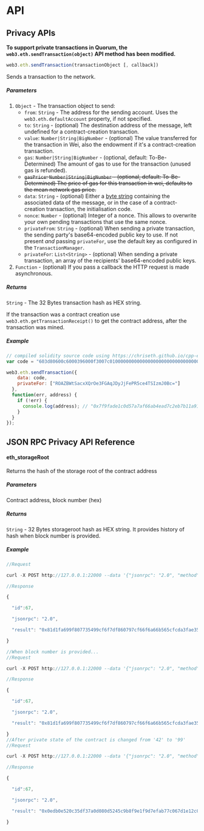 
# API

## Privacy APIs

__To support private transactions in Quorum, the `web3.eth.sendTransaction(object)` API method has been modified.__

```js
web3.eth.sendTransaction(transactionObject [, callback])
```

Sends a transaction to the network.

##### Parameters

1. `Object` - The transaction object to send:
    - `from`: `String` - The address for the sending account. Uses the `web3.eth.defaultAccount` property, if not specified.
    - `to`: `String` - (optional) The destination address of the message, left undefined for a contract-creation transaction.
    - `value`: `Number|String|BigNumber` - (optional) The value transferred for the transaction in Wei, also the endowment if it's a contract-creation transaction.
    - `gas`: `Number|String|BigNumber` - (optional, default: To-Be-Determined) The amount of gas to use for the transaction (unused gas is refunded).
    - <strike>`gasPrice`: `Number|String|BigNumber` - (optional, default: To-Be-Determined) The price of gas for this transaction in wei, defaults to the mean network gas price.</strike>
    - `data`: `String` - (optional) Either a [byte string](https://github.com/ethereum/wiki/wiki/Solidity,-Docs-and-ABI) containing the associated data of the message, or in the case of a contract-creation transaction, the initialisation code.
    - `nonce`: `Number`  - (optional) Integer of a nonce. This allows to overwrite your own pending transactions that use the same nonce.
    - `privateFrom`: `String`  - (optional) When sending a private transaction, the sending party's base64-encoded public key to use. If not present *and* passing `privateFor`, use the default key as configured in the `TransactionManager`.
    - `privateFor`: `List<String>`  - (optional) When sending a private transaction, an array of the recipients' base64-encoded public keys.
2. `Function` - (optional) If you pass a callback the HTTP request is made asynchronous.

##### Returns

`String` - The 32 Bytes transaction hash as HEX string.

If the transaction was a contract creation use `web3.eth.getTransactionReceipt()` to get the contract address, after the transaction was mined.

##### Example

```js
// compiled solidity source code using https://chriseth.github.io/cpp-ethereum/
var code = "603d80600c6000396000f3007c01000000000000000000000000000000000000000000000000000000006000350463c6888fa18114602d57005b6007600435028060005260206000f3";

web3.eth.sendTransaction({
    data: code,
    privateFor: ["ROAZBWtSacxXQrOe3FGAqJDyJjFePR5ce4TSIzmJ0Bc="]
  },
  function(err, address) {
    if (!err) {
      console.log(address); // "0x7f9fade1c0d57a7af66ab4ead7c2eb7b11a91385"
    }
  }
});
```

## JSON RPC Privacy API Reference

#### eth_storageRoot

Returns the hash of the storage root of the contract address

##### Parameters

Contract address, block number (hex)

##### Returns

`String` - 32 Bytes storageroot hash as HEX string. It provides history of hash when block number is provided.

##### Example

```js
//Request

curl -X POST http://127.0.0.1:22000 --data '{"jsonrpc": "2.0", "method": "eth_storageRoot", "params":["0x1349f3e1b8d71effb47b840594ff27da7e603d17"], "id": 67}'

//Response

{

  "id":67,

  "jsonrpc": "2.0",

  "result": "0x81d1fa699f807735499cf6f7df860797cf66f6a66b565cfcda3fae3521eb6861"

}

```

```js
//When block number is provided...
//Request

curl -X POST http://127.0.0.1:22000 --data '{"jsonrpc": "2.0", "method": "eth_storageRoot", "params":["0x1349f3e1b8d71effb47b840594ff27da7e603d17","0x1"], "id": 67}'

//Response

{

  "id":67,

  "jsonrpc": "2.0",

  "result": "0x81d1fa699f807735499cf6f7df860797cf66f6a66b565cfcda3fae3521eb6861"

}
//After private state of the contract is changed from '42' to '99'
//Request

curl -X POST http://127.0.0.1:22000 --data '{"jsonrpc": "2.0", "method": "eth_storageRoot", "params":["0x1349f3e1b8d71effb47b840594ff27da7e603d17","0x2"], "id": 67}'

//Response

{

  "id":67,

  "jsonrpc": "2.0",

  "result": "0x0edb0e520c35df37a0d080d5245c9b8f9e1f9d7efab77c067d1e12c0a71299da"

}

```



